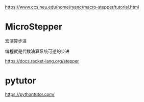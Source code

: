 

https://www.ccs.neu.edu/home/ryanc/macro-stepper/tutorial.html


# MicroStepper

宏演算步进


编程就是代数演算系统可逆的步进


https://docs.racket-lang.org/stepper 



# pytutor
https://pythontutor.com/























